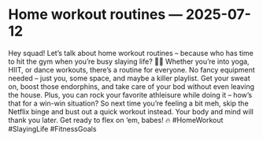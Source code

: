 # Home workout routines — 2025-07-12

Hey squad! Let’s talk about home workout routines – because who has time to hit the gym when you’re busy slaying life? 💪🏼 Whether you’re into yoga, HIIT, or dance workouts, there’s a routine for everyone. No fancy equipment needed – just you, some space, and maybe a killer playlist. Get your sweat on, boost those endorphins, and take care of your bod without even leaving the house. Plus, you can rock your favorite athleisure while doing it – how’s that for a win-win situation? So next time you’re feeling a bit meh, skip the Netflix binge and bust out a quick workout instead. Your body and mind will thank you later. Get ready to flex on ‘em, babes! 🔥 #HomeWorkout #SlayingLife #FitnessGoals